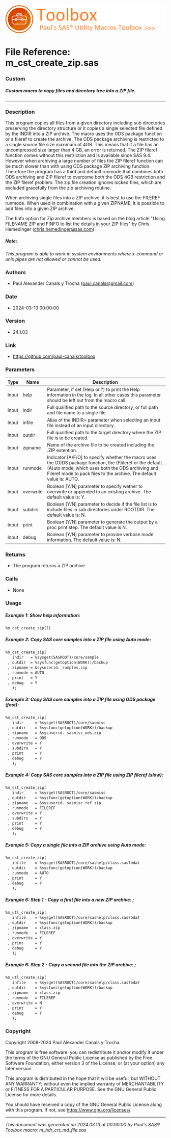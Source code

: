 ![../../misc/images/doc_banner.png](../../misc/images/doc_banner.png)
# 
# File Reference: m_cst_create_zip.sas

### Custom

##### Custom macro to copy files and directory tree into a ZIP file.

***

### Description
This program copies all files from a given directory including sub directories preserving the directory structure or it copies a single selected file defined by the INDIR into a ZIP archive. The macro uses the ODS package function or a fileref to create the archive. The ODS package archiving is restricted to a single source file size maximum of 4GB. This means that if a file has an uncompressed size larger than 4 GB, an error is returned. The ZIP fileref function comes without this restriction and is available since SAS 9.4. However when archiving a large number of files the ZIP fileref function can be much slower than with using ODS package ZIP archiving function. Therefore the program has a third and default runmode that combines both ODS archiving and ZIP fileref to overcome both the ODS 4GB restriction and the ZIP fileref problem. The zip file creation ignores locked files, which are excluded gracefully from the zip archiving routine.

 When archiving single files into a ZIP archive, it is best to use the FILEREF runmode. When used in combination with a given ZIPNAME, it is possible to add files into a given ZIP archive.

 The finfo option for Zip archive members is based on the blog article "Using FILENAME ZIP and FINFO to list the details in your ZIP files" by Chris Hemedinger (chris.hemedinger@sas.com).



##### *Note:*
*This program is able to work in system environments where x-command or unix pipes are not allowed or cannot be used.*

### Authors
* Paul Alexander Canals y Trocha (paul.canals@gmail.com)

### Date
* 2024-03-13 00:00:00

### Version
* 24.1.03

### Link
* https://github.com/paul-canals/toolbox

### Parameters
| Type | Name | Description |
| ---- | ---- | ----------- |
| Input | help | Parameter, if set (Help or ?) to print the Help information in the log. In all other cases this parameter should be left out from the macro call. |
| Input | indir | Full qualified path to the source directory, or full path and file name to a single file. |
| Input | infile | Alias of the INDIR= parameter when selecting an input file instead of an input directory. |
| Input | outdir | Full qualified path to the target directory where the ZIP file is to be created. |
| Input | zipname | Name of the archive file to be created including the .ZIP extention. |
| Input | runmode | Indicator [A/F/O] to specify whether the macro uses the (O)DS package function, the (F)ileref or the default (A)uto mode, which uses both the ODS archiving and Fileref mode to pack files to the archive. The default value is: AUTO. |
| Input | overwrite | Boolean [Y/N] parameter to specify wether to overwrite or appended to an existing archive. The default value is: Y. |
| Input | subdirs | Boolean [Y/N] parameter to decide if the file list is to include files in sub directories under ROOTDIR. The default value is: N. |
| Input | print | Boolean [Y/N] parameter to generate the output by a proc print step. The default value is N. |
| Input | debug | Boolean [Y/N] parameter to provide verbose mode information. The default value is: N. |

### Returns
* The program returns a ZIP archive

### Calls
* None

### Usage

##### Example 1: Show help information:
```sas
%m_cst_create_zip(?)
```

##### Example 2: Copy SAS core samples into a ZIP file using Auto mode:
```sas
%m_cst_create_zip(
   indir   = %sysget(SASROOT)/core/sample
 , outdir  = %sysfunc(getoption(WORK))/backup
 , zipname = &sysuserid._samples.zip
 , runmode = AUTO
 , print   = Y
 , debug   = Y
   );
```

##### Example 3: Copy SAS core samples into a ZIP file using ODS package (fast):
```sas
%m_cst_create_zip(
   indir     = %sysget(SASROOT)/core/sasmisc
 , outdir    = %sysfunc(getoption(WORK))/backup
 , zipname   = &sysuserid._sasmisc_ods.zip
 , runmode   = ODS
 , overwrite = Y
 , subdirs   = Y
 , print     = Y
 , debug     = Y
   );
```

##### Example 4: Copy SAS core samples into a ZIP file using ZIP fileref (slow):
```sas
%m_cst_create_zip(
   indir     = %sysget(SASROOT)/core/sasmisc
 , outdir    = %sysfunc(getoption(WORK))/backup
 , zipname   = &sysuserid._sasmisc_ref.zip
 , runmode   = FILEREF
 , overwrite = Y
 , subdirs   = Y
 , print     = Y
 , debug     = Y
   );
```

##### Example 5: Copy a single file into a ZIP archive using Auto mode:
```sas
%m_cst_create_zip(
   infile    = %sysget(SASROOT)/core/sashelp/class.sas7bdat
 , outdir    = %sysfunc(getoption(WORK))/backup
 , runmode   = AUTO
 , print     = Y
 , debug     = Y
   );
```

##### Example 6: Step 1 - Copy a first file into a new ZIP archive: ;
```sas
%m_utl_create_zip(
   infile    = %sysget(SASROOT)/core/sashelp/class.sas7bdat
 , outdir    = %sysfunc(getoption(WORK))/backup
 , zipname   = class.zip
 , runmode   = FILEREF
 , overwrite = Y
 , print     = Y
 , debug     = Y
   );
```

##### Example 6: Step 2 - Copy a second file into the ZIP archive: ;
```sas
%m_utl_create_zip(
   infile    = %sysget(SASROOT)/core/sashelp/class.sas7bdat
 , outdir    = %sysfunc(getoption(WORK))/backup
 , zipname   = class.zip
 , runmode   = FILEREF
 , overwrite = N
 , print     = Y
 , debug     = Y
   );
```

### Copyright
Copyright 2008-2024 Paul Alexander Canals y Trocha. 
 
This program is free software: you can redistribute it and/or modify 
it under the terms of the GNU General Public License as published by 
the Free Software Foundation, either version 3 of the License, or 
(at your option) any later version. 
 
This program is distributed in the hope that it will be useful, 
but WITHOUT ANY WARRANTY; without even the implied warranty of 
MERCHANTABILITY or FITNESS FOR A PARTICULAR PURPOSE. See the 
GNU General Public License for more details. 
 
You should have received a copy of the GNU General Public License 
along with this program. If not, see <https://www.gnu.org/licenses/>. 


***
*This document was generated on 2024.03.13 at 00:00:00 by Paul's SAS&reg; Toolbox macro: m_hdr_crt_md_file.sas*

